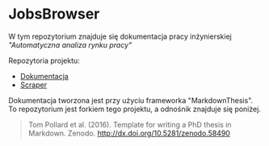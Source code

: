 # JobsBrowser
W tym repozytorium znajduje się dokumentacja pracy inżynierskiej
*"Automatyczna analiza rynku pracy"*

Repozytoria projektu:

+ [Dokumentacja](https://github.com/jobsbrowser/docs)
+ [Scraper](https://github.com/jobsbrowser/scraper)


Dokumentacja tworzona jest przy użyciu frameworka "MarkdownThesis". To
repozytorium jest forkiem tego projektu, a odnośnik znajduje się poniżej.

> Tom Pollard et al. (2016). Template for writing a PhD thesis in Markdown. Zenodo. http://dx.doi.org/10.5281/zenodo.58490

